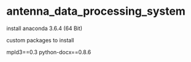 # antenna_data_processing_system

install anaconda 3.6.4 (64 Bit)

custom packages to install

mpld3==0.3
python-docx==0.8.6

